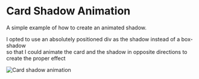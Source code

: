 # Card Shadow Animation

A simple example of how to create an animated shadow.

I opted to use an absolutely positioned div as the shadow instead of a box-shadow  
so that I could animate the card and the shadow in opposite directions to create the proper effect

![Card shadow animation](./assets/card-shadow-animation.gif)
